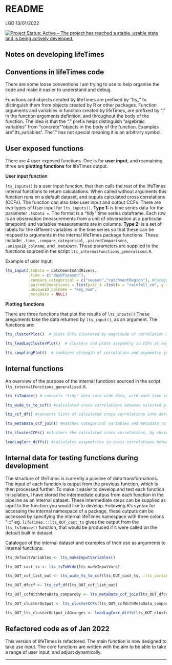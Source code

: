 README
================
LGD
13/01/2022

[![Project Status: Active – The project has reached a stable, usable
state and is being actively
developed.](https://www.repostatus.org/badges/latest/active.svg)](https://www.repostatus.org/#active)

## Notes on developing lifeTimes

## Conventions in lifeTimes code

There are some loose conventions I am trying to use to help organise the
code and make it easier to understand and debug.

Functions and objects created by lifeTimes are prefixed by “lts\_” to
distinguish them from objects created by R or other packages. Function
arguments and variables in function created by lifeTimes, are prefixed
by “.” in the function arguments definition, and throughout the body of
the function. The idea is that the “.” prefix helps distinguish
“algebraic variables” from “concrete”“objects in the body of the
function. Examples are”.lts\_variables“. The”." has not special meaning
it is an arbitrary symbol.

## User exposed functions

There are 4 user exposed functions. One is for **user input**, and
reamaining three are **plotting functions** for lifeTimes output.

**User input function**  

<p>

`lts_inputs()` is a user input function, that then calls the rest of the
lifeTimes internal functions to return calculations. When called without
arguments this function runs on a default dataset, and ouputs calculated
cross correlations (CCFs). The function can also take user input and
output CCFs. There are two types of User input for `lts_inputs()`.
**Type 1:** is time series data for the parameter `.tsData =`. The
format is a “tidy” time series dataframe. Each row is an observation
(measurements from a unit of obversation at a particular timepoint) and
variables measurements are in columns. **Type 2:** is a set of labels
for the different variables in the time series so that these can be
mapped to arguments in the internal lifeTimes package functions. These
include: `.time`, `.compare_categorical`, `.pairedComparisons`,
`.uniqueID_colname`, and `.metaData`. These parameters are supplied to
the functions sourced in the script
`lts_internalFunctions_generalised.R`.  

<p>

Example of user input:

``` r
lts_input(.tsData = catchmentsAndRivers,
          .time = c("dayOfseason"),
          .compare_categorical = c("season","catchmentRegion"), #Categorical variables
          .pairedComparisons = list(pair_1 =list(x = "rainfall_cm", y = "flow_m3s")), #pairedVarCCF
          .uniqueID_colname = "key_num",
          .metaData = NULL)
```

**Plotting functions**  

<p>

There are three functions that plot the results of `lts_inputs()`.These
areguments take the data returned by `lts_input()`, as an argument. The
functions
are:

``` r
lts_clusterPlot()  # plots CCFs clustered by magnitude of correlation at the most correlated lag across the dataset

lts_leadLagClusterPlot()  # clusters and plots assymetry in CCFs at negative and positive lags

lts_couplingPlot()  # combines strength of correlation and asymmetry in correlation into a single plot
```

## Internal functions

An overview of the purpose of the internal functions sourced in the
script
`lts_internalFunctions_generalised.R`.

``` r
lts_tsToWide() # converts "tidy" data into wide data, with each time series as a vector.  

lts_wide_ts_to_ccf() #calculated cross correlations between selected paris of wide time series.  

lts_ccf_df() #converts lists of calculated cross correlations into dataframe.  

lts_metaData_ccf_join() #matches categorical variables and metadata to cross correlations.  

lts_clusterCCFs() #clusters the calculated cross correlations, by chosen metrics.  

leadLagCorr_diffs() #calculates assymetries in cross correlations between negative and positive lags.  
```

## Internal data for testing functions during development

The structure of lifeTimes is currently a pipeline of data
transformations. The input of each function is output from the previous
function, which is then processed further. To make it easier to develop
and test each function in isolation, I have stored the intermediate
outpus from each function in the pipeline as an internal dataset. These
intermediate steps can be supplied as input to the function you would
like to develop. Following R’s syntax for accessing the internal
namespace of a package, these outputs can be accessed by specifying the
internal lifeTimes namespace with three colons “:::” eg.
`lifeTimes:::lts_OUT_cast_ts` gives the output from the `lts_tsToWide()`
function, that would be produced if it were called on the default built
in dataset.  

<p>

Catalogue of the internal dataset and examples of their use as arguments
to internal functions:

``` r
lts_defaultVariables <- lts_makeInputVariables()

lts_OUT_cast_ts <- lts_tsToWide(lts_madeInputVars)

lts_OUT_ccf_list_out <- lts_wide_ts_to_ccf(lts_OUT_cast_ts, .lts_variables = lts_madeInputVars)

lts_OUT_dfccf <- lts_ccf_df(lts_OUT_ccf_list_out)

lts_OUT_ccfWithMetaData_compareBy <- lts_metaData_ccf_join(lts_OUT_dfccf, .lts_variables = lts_madeInputVars)

lts_OUT_clusterOutput <- lts_clusterCCFs(lts_OUT_ccfWithMetaData_compareBy, .lts_variables = lts_madeInputVars)

lts_OUT_lts_clusterOutput_LAGranges <- leadLagCorr_diffs(lts_OUT_clusterOutput, .lts_variables = lts_madeInputVars)
```

## Refactored code as of Jan 2022

This version of lifeTimes is refactored. The main function is now
designed to take use input. The core functions are written with the aim
to be able to take a range of user input, and adjust dynamically.

-----
